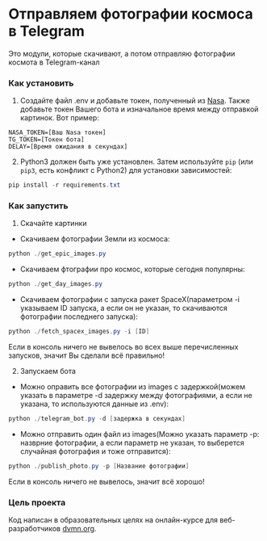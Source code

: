 # Отправляем фотографии космоса в Telegram

Это модули, которые скачивают, а потом отправляю фотографии космота в Telegram-канал

### Как установить

1. Создайте файл .env и добавьте токен, полученный из [Nasa](https://api.nasa.gov/). Также добавьте токен Вашего бота и изначальное время между отправкой картинок. Вот пример:
```
NASA_TOKEN=[Ваш Nasa токен]
TG_TOKEN=[Токен бота]
DELAY=[Время ожидания в секундах]
```

2. Python3 должен быть уже установлен. 
Затем используйте `pip` (или `pip3`, есть конфликт с Python2) для установки зависимостей:
```powershell
pip install -r requirements.txt
```


### Как запустить

1. Скачайте картинки
  - Скачиваем фотографии Земли из космоса: 
  ```powershell
  python ./get_epic_images.py 
  ```
  - Скачиваем фтографии про космос, которые сегодня популярны: 
  ```powershell
  python ./get_day_images.py
  ```
  - Скачиваем фотографии с запуска ракет SpaceX(параметром -i указываем ID запуска, а если он не указан, то скачиваются фотографии последнего запуска): 
  ```powershell
  python ./fetch_spacex_images.py -i [ID]
  ```
Если в консоль ничего не вывелось во всех выше перечисленных запусков, значит Вы сделали всё правильно!

2. Запускаем бота
  - Можно оправить все фотографии из images с задержкой(можем указать в параметре -d задержку между фотографиями, а если не указана, то используются данные из .env): 
  ```powershell
  python ./telegram_bot.py -d [задержка в секундах]
  ```
  - Можно отправить один файл из images(Можно указать параметр -p: назврние фотографии, а если параметр не указан, то выберется случайная фотография и тоже отправится): 
  ```powershell
  python ./publish_photo.py -p [Название фотографии]
  ```
Если в консоль ничего не вывелось, значит всё хорошо!

### Цель проекта

Код написан в образовательных целях на онлайн-курсе для веб-разработчиков [dvmn.org](https://dvmn.org/).

